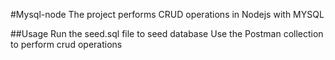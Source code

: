 #Mysql-node
The project performs CRUD operations in Nodejs with MYSQL

##Usage
Run the seed.sql file to seed database
Use the Postman collection to perform crud operations
